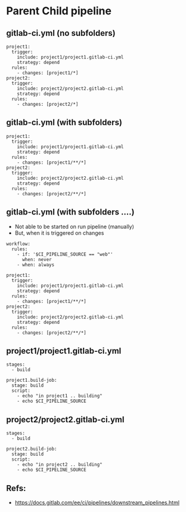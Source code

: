 # Parent Child pipeline 

## gitlab-ci.yml (no subfolders) 

```
project1:
  trigger:
    include: project1/project1.gitlab-ci.yml
    strategy: depend
  rules:
    - changes: [project1/*]
project2:
  trigger:
    include: project2/project2.gitlab-ci.yml
    strategy: depend
  rules:
    - changes: [project2/*]
```

## gitlab-ci.yml (with subfolders) 

```
project1:
  trigger:
    include: project1/project1.gitlab-ci.yml
    strategy: depend
  rules:
    - changes: [project1/**/*]
project2:
  trigger:
    include: project2/project2.gitlab-ci.yml
    strategy: depend
  rules:
    - changes: [project2/**/*]
```

## gitlab-ci.yml (with subfolders ....) 

  * Not able to be started on run pipeline (manually)
  * But, when it is triggered on changes

```
workflow:
  rules:
    - if: '$CI_PIPELINE_SOURCE == "web"'
      when: never
    - when: always

project1:
  trigger:
    include: project1/project1.gitlab-ci.yml
    strategy: depend
  rules:
    - changes: [project1/**/*]
project2:
  trigger:
    include: project2/project2.gitlab-ci.yml
    strategy: depend
  rules:
    - changes: [project2/**/*]
```


## project1/project1.gitlab-ci.yml

```
stages:
  - build

project1.build-job:
  stage: build
  script:
    - echo "in project1 .. building"
    - echo $CI_PIPELINE_SOURCE
```

## project2/project2.gitlab-ci.yml

```
stages:
  - build

project2.build-job:
  stage: build
  script:
    - echo "in project2 .. building"
    - echo $CI_PIPELINE_SOURCE
```

## Refs:

  * https://docs.gitlab.com/ee/ci/pipelines/downstream_pipelines.html
